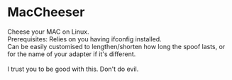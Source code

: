 # MacCheeser
Cheese your MAC on Linux.<br>
Prerequisites: Relies on you having ifconfig installed. <br>
Can be easily customised to lengthen/shorten how long the spoof lasts, or for the name of your adapter if it's different.<br>
<br>
I trust you to be good with this. Don't do evil.
